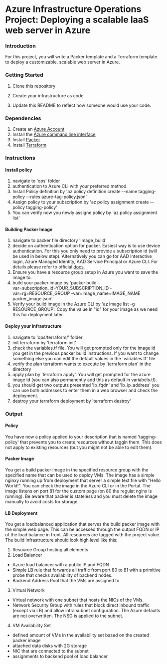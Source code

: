 # Azure Infrastructure Operations Project: Deploying a scalable IaaS web server in Azure

### Introduction
For this project, you will write a Packer template and a Terraform template to deploy a customizable, scalable web server in Azure.

### Getting Started
1. Clone this repository

2. Create your infrastructure as code

3. Update this README to reflect how someone would use your code.

### Dependencies
1. Create an [Azure Account](https://portal.azure.com) 
2. Install the [Azure command line interface](https://docs.microsoft.com/en-us/cli/azure/install-azure-cli?view=azure-cli-latest)
3. Install [Packer](https://www.packer.io/downloads)
4. Install [Terraform](https://www.terraform.io/downloads.html)

### Instructions
#### Install policy
1. navigate to 'ops' folder
2. authentication to Azure CLI with your preferred method.
3. Install Policy definition by 'az policy definition create --name tagging-policy --rules azure-tag-policy.json'
4. Assign policy to your subscription by 'az policy assignment create --policy tagging-policy'
5. You can verify now you newly assigne policy by 'az policy assignment list'
#### Building Packer Image
1. navigate to packer file directory 'image_build'
2. decide on authentication option for packer. Easiest way is to use device authentication. For this you only need to provide a subscription id (will be used in below step). Alternatively you can go for AAD interactive login, Azure Managed Identity, AAD Service Principal or Azure CLI. For details please refer to official [docs](https://www.packer.io/docs/builders/azure).
3. Ensure you have a resource group setup in Azure you want to save the image to.
4. build your packer image by 'packer build -var=subscription_id=YOUR_SUBSCRIPTION_ID -var=rg=RESOURCE_GROUP -var=image_name=IMAGE_NAME packer_image.json'.
5. Verify your build image in the Azure CLI by 'az image list -g RESOURCE_GROUP'. Copy the value in "id" for your image as we need this for deployment later.

#### Deploy your infrastructure
1. navigate to 'ops/terraform/' folder
2. init terraform by 'terraform init'
3. check the variables.tf file. You will get prompted only for the image id you get in the previous packer build instructions. If you want to change something else you can edit the default values in the 'variables.tf' file.
4. verify the plan terraform wants to execute by 'terraform plan' in the directory
5. apply plan by 'terraform apply'. You will get prompted for the azure image id (you can also permanently add this as default in variabels.tf).
6. you should get two outputs presented 'lb_fqdn' and 'lb_ip_address' you can use both addresses to enter them in a web browser and check the deployment.
7. destroy your terraform deployment by 'terraform destroy'

### Output

#### Policy
You have now a policy applied to your description that is named 'tagging-policy' that prevents you to create resources without taggin them. This does not apply to existing resources (but you might not be able to edit them).

#### Packer Image
You get a build packer image in the specified resource group with the specified name that can be used to deploy VMs. The image has a simple nginxy running up from deployment that server a simple text file with "Hello World!". You can check the image in the Azure CLI or in the Portal. The image listens on port 81 for the custom page (on 80 the regulat nginx is running).
Be aware that packer is stateless and you must delete the image manually to avoid costs for storage. 

#### LB Deployment
You get a loadbalanced application that serves the build packer image with the simple web page. This can be accessed through the output FQDN or IP of the load balance in front. All resources are tagged with the project value. The build infrastructure should look high level like this:
1. Resource Group hosting all elements
2. Load Balancer
* Azure load balancer with a public IP and FQDN
* Simple LB rule that forwards all traffic from port 80 to 81 with a primitive probe that checks availability of backend nodes.
* Backend Address Pool that the VMs are assigned to.
3. Virtual Network
* Virtual network with one subnet that hosts the NICs of the VMs.
* Network Security Group with rules that block direct inbound traffic (except via LB) and allow intra subnet configuration. The Azure defaults are not overwritten. The NSG is applied to the subnet.
4. VM Availability Set
* defined amount of VMs in the availability set based on the created packer image
* attached data disks with 2G storage
* NIC that are connected to the subnet
* assignments to backend pool of load balancer



